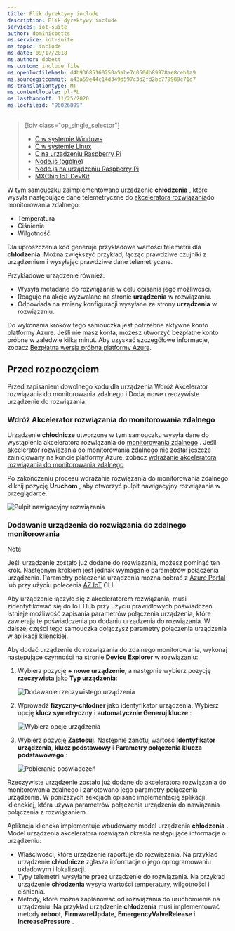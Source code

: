 ```yaml
---
title: Plik dyrektywy include
description: Plik dyrektywy include
services: iot-suite
author: dominicbetts
ms.service: iot-suite
ms.topic: include
ms.date: 09/17/2018
ms.author: dobett
ms.custom: include file
ms.openlocfilehash: d4b93685160250a5abe7c050db89978ae8ceb1a9
ms.sourcegitcommit: a43a59e44c14d349d597c3d2fd2bc779989c71d7
ms.translationtype: MT
ms.contentlocale: pl-PL
ms.lasthandoff: 11/25/2020
ms.locfileid: "96026899"
---
```

> [!div class="op_single_selector"]
> * [C w systemie Windows](../articles/iot-accelerators/iot-accelerators-connecting-devices.md)
> * [C w systemie Linux](../articles/iot-accelerators/iot-accelerators-connecting-devices-linux.md)
> * [C na urządzeniu Raspberry Pi](../articles/iot-accelerators/iot-accelerators-connecting-pi-c.md)
> * [Node.js (ogólne)](../articles/iot-accelerators/iot-accelerators-connecting-devices-node.md)
> * [Node.js na urządzeniu Raspberry Pi](../articles/iot-accelerators/iot-accelerators-connecting-pi-node.md)
> * [MXChip IoT DevKit](../articles/iot-accelerators/iot-accelerators-arduino-iot-devkit-az3166-devkit-remote-monitoring-v2.md)

W tym samouczku zaimplementowano urządzenie **chłodzenia** , które wysyła następujące dane telemetryczne do [akceleratora rozwiązania](../articles/iot-accelerators/about-iot-accelerators.md)do monitorowania zdalnego:

* Temperatura
* Ciśnienie
* Wilgotność

Dla uproszczenia kod generuje przykładowe wartości telemetrii dla **chłodzenia**. Można zwiększyć przykład, łącząc prawdziwe czujniki z urządzeniem i wysyłając prawdziwe dane telemetryczne.

Przykładowe urządzenie również:

* Wysyła metadane do rozwiązania w celu opisania jego możliwości.
* Reaguje na akcje wyzwalane na stronie **urządzenia** w rozwiązaniu.
* Odpowiada na zmiany konfiguracji wysyłane ze strony **urządzenia** w rozwiązaniu.

Do wykonania kroków tego samouczka jest potrzebne aktywne konto platformy Azure. Jeśli nie masz konta, możesz utworzyć bezpłatne konto próbne w zaledwie kilka minut. Aby uzyskać szczegółowe informacje, zobacz [Bezpłatna wersja próbna platformy Azure](https://azure.microsoft.com/pricing/free-trial/).

## <a name="before-you-start"></a>Przed rozpoczęciem

Przed zapisaniem dowolnego kodu dla urządzenia Wdróż Akcelerator rozwiązania do monitorowania zdalnego i Dodaj nowe rzeczywiste urządzenie do rozwiązania.

### <a name="deploy-your-remote-monitoring-solution-accelerator"></a>Wdróż Akcelerator rozwiązania do monitorowania zdalnego

Urządzenie **chłodnicze** utworzone w tym samouczku wysyła dane do wystąpienia akceleratora rozwiązania do [monitorowania zdalnego](../articles/iot-accelerators/quickstart-remote-monitoring-deploy.md) . Jeśli akcelerator rozwiązania do monitorowania zdalnego nie został jeszcze zainicjowany na koncie platformy Azure, zobacz [wdrażanie akceleratora rozwiązania do monitorowania zdalnego](../articles/iot-accelerators/quickstart-remote-monitoring-deploy.md)

Po zakończeniu procesu wdrażania rozwiązania do monitorowania zdalnego kliknij pozycję **Uruchom** , aby otworzyć pulpit nawigacyjny rozwiązania w przeglądarce.

![Pulpit nawigacyjny rozwiązania](media/iot-suite-selector-connecting/dashboard.png)

### <a name="add-your-device-to-the-remote-monitoring-solution"></a>Dodawanie urządzenia do rozwiązania do zdalnego monitorowania

> [!NOTE]
> Jeśli urządzenie zostało już dodane do rozwiązania, możesz pominąć ten krok. Następnym krokiem jest jednak wymaganie parametrów połączenia urządzenia. Parametry połączenia urządzenia można pobrać z [Azure Portal](https://portal.azure.com) lub przy użyciu polecenia [AZ IoT](/cli/azure/iot?view=azure-cli-latest) CLI.

Aby urządzenie łączyło się z akceleratorem rozwiązania, musi zidentyfikować się do IoT Hub przy użyciu prawidłowych poświadczeń. Istnieje możliwość zapisania parametrów połączenia urządzenia, które zawierają te poświadczenia po dodaniu urządzenia do rozwiązania. W dalszej części tego samouczka dołączysz parametry połączenia urządzenia w aplikacji klienckiej.

Aby dodać urządzenie do rozwiązania do zdalnego monitorowania, wykonaj następujące czynności na stronie **Device Explorer** w rozwiązaniu:

1. Wybierz pozycję **+ nowe urządzenie**, a następnie wybierz pozycję **rzeczywista** jako **Typ urządzenia**:

    ![Dodawanie rzeczywistego urządzenia](media/iot-suite-selector-connecting/devicesprovision.png)

1. Wprowadź **fizyczny-chłodner** jako identyfikator urządzenia. Wybierz opcję **klucz symetryczny** i **automatycznie Generuj klucze** :

    ![Wybierz opcje urządzenia](media/iot-suite-selector-connecting/devicesoptions.png)

1. Wybierz pozycję **Zastosuj**. Następnie zanotuj wartość **Identyfikator urządzenia**, **klucz podstawowy** i **Parametry połączenia klucza podstawowego** :

    ![Pobieranie poświadczeń](media/iot-suite-selector-connecting/credentials.png)

Rzeczywiste urządzenie zostało już dodane do akceleratora rozwiązania do monitorowania zdalnego i zanotowano jego parametry połączenia urządzenia. W poniższych sekcjach opisano implementację aplikacji klienckiej, która używa parametrów połączenia urządzenia do nawiązania połączenia z rozwiązaniem.

Aplikacja kliencka implementuje wbudowany model urządzenia **chłodzenia** . Model urządzenia akceleratora rozwiązań określa następujące informacje o urządzeniu:

* Właściwości, które urządzenie raportuje do rozwiązania. Na przykład urządzenie **chłodnicze** zgłasza informacje o jego oprogramowaniu układowym i lokalizacji.
* Typy telemetrii wysyłane przez urządzenie do rozwiązania. Na przykład urządzenie **chłodzenia** wysyła wartości temperatury, wilgotności i ciśnienia.
* Metody, które można zaplanować od rozwiązania do uruchomienia na urządzeniu. Na przykład urządzenie **chłodzenia** musi implementować metody **reboot**, **FirmwareUpdate**, **EmergencyValveRelease** i **IncreasePressure** .
